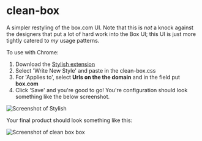 clean-box
=========

A simpler restyling of the box.com UI. Note that this is *not* a knock against the designers that put a lot of hard work into the Box UI; this UI is just more tightly catered to *my* usage patterns.

To use with Chrome:

1. Download the [Stylish extension](https://chrome.google.com/webstore/detail/stylish/fjnbnpbmkenffdnngjfgmeleoegfcffe?hl=en)
2. Select 'Write New Style' and paste in the clean-box.css
3. For 'Applies to', select **Urls on the the domain** and in the field put **box.com**
4. Click 'Save' and you're good to go! You're configuration should look something like the below screenshot.

![Screenshot of Stylish](https://www.evernote.com/shard/s146/sh/37b2287f-badb-4dd4-9ef9-9be69da1f781/cf93e21b18321518c1e55c810c5e3838/res/548084fa-340e-4b9d-853e-98e7007a0295/skitch.png)

Your final product should look something like this:

![Screenshot of clean box box](https://www.evernote.com/shard/s146/sh/308d4bcb-eadd-4918-ae48-b4b95fe117f7/73344356b89ca6cef324bfe706a25db4/res/812f5ae6-c600-4f52-a81a-4a5cd7bd1d44/skitch.png)
